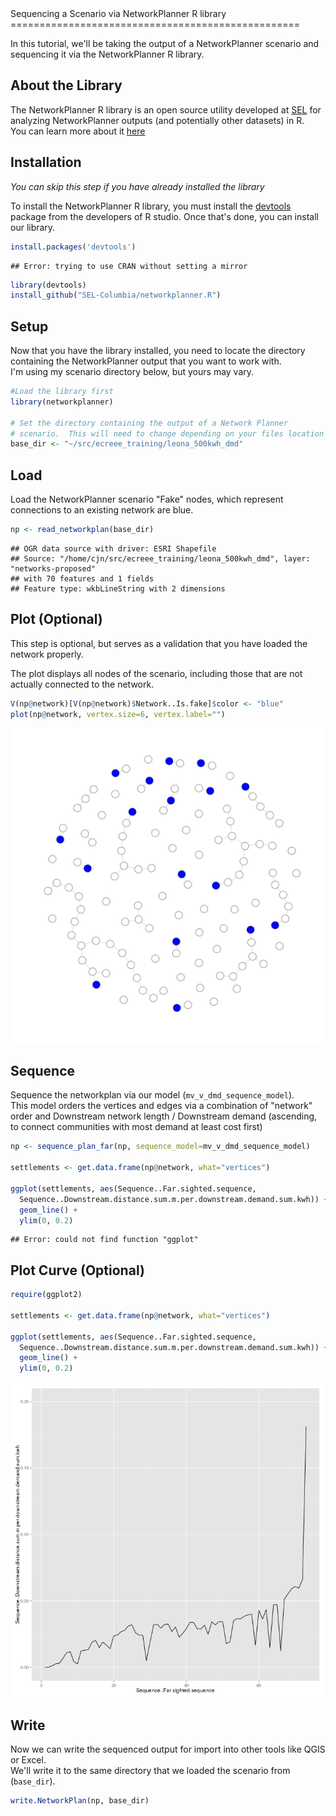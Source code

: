 <link href="http://kevinburke.bitbucket.org/markdowncss/markdown.css" rel="stylesheet"></link>
Sequencing a Scenario via NetworkPlanner R library
==================================================

In this tutorial, we'll be taking the output of a NetworkPlanner scenario and sequencing it via the NetworkPlanner R library.  

About the Library
-----------------

The NetworkPlanner R library is an open source utility developed at [SEL](sel.columbia.edu) for analyzing NetworkPlanner outputs (and potentially other datasets) in R.  
You can learn more about it [here](https://github.com/SEL-Columbia/networkplanner.R)

Installation
------------

*You can skip this step if you have already installed the library*

To install the NetworkPlanner R library, you must install the [devtools](http://www.rstudio.com/products/rpackages/devtools/) package from the developers of R studio.
Once that's done, you can install our library.


```r
install.packages('devtools')
```

```
## Error: trying to use CRAN without setting a mirror
```

```r
library(devtools)
install_github("SEL-Columbia/networkplanner.R")
```

Setup
-----

Now that you have the library installed, you need to locate the directory containing the NetworkPlanner output that you want to work with.  
I'm using my scenario directory below, but yours may vary.  


```r
#Load the library first
library(networkplanner)

# Set the directory containing the output of a Network Planner
# scenario.  This will need to change depending on your files location
base_dir <- "~/src/ecreee_training/leona_500kwh_dmd"
```

Load
----
Load the NetworkPlanner scenario
"Fake" nodes, which represent connections to an existing network are blue.


```r
np <- read_networkplan(base_dir)
```

```
## OGR data source with driver: ESRI Shapefile 
## Source: "/home/cjn/src/ecreee_training/leona_500kwh_dmd", layer: "networks-proposed"
## with 70 features and 1 fields
## Feature type: wkbLineString with 2 dimensions
```

Plot (Optional)
---------------

This step is optional, but serves as a validation that you have loaded the network properly.  

The plot displays all nodes of the scenario, including those that are not actually
connected to the network.  


```r
V(np@network)[V(np@network)$Network..Is.fake]$color <- "blue"
plot(np@network, vertex.size=6, vertex.label="")
```

![plot of chunk plot](figure/plot.png) 

Sequence
--------

Sequence the networkplan via our model (`mv_v_dmd_sequence_model`).  
This model orders the vertices and edges via a combination of "network" order
and Downstream network length / Downstream demand (ascending, to connect
communities with most demand at least cost first)


```r
np <- sequence_plan_far(np, sequence_model=mv_v_dmd_sequence_model)

settlements <- get.data.frame(np@network, what="vertices")

ggplot(settlements, aes(Sequence..Far.sighted.sequence, 
  Sequence..Downstream.distance.sum.m.per.downstream.demand.sum.kwh)) +
  geom_line() + 
  ylim(0, 0.2)
```

```
## Error: could not find function "ggplot"
```

Plot Curve (Optional)
--------------------


```r
require(ggplot2)

settlements <- get.data.frame(np@network, what="vertices")

ggplot(settlements, aes(Sequence..Far.sighted.sequence, 
  Sequence..Downstream.distance.sum.m.per.downstream.demand.sum.kwh)) +
  geom_line() + 
  ylim(0, 0.2)
```

![plot of chunk curve_plot](figure/curve_plot.png) 

Write
-----

Now we can write the sequenced output for import into other tools like QGIS or Excel.  
We'll write it to the same directory that we loaded the scenario from (`base_dir`).


```r
write.NetworkPlan(np, base_dir)
```
